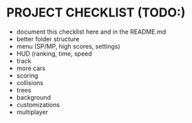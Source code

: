 # PROJECT CHECKLIST (TODO:)

- document this checklist here and in the README.md
- better folder structure
- menu (SP/MP, high scores, settings)
- HUD (ranking, time, speed
- track
- more cars
- scoring
- collisions
- trees
- background
- customizations
- multiplayer
